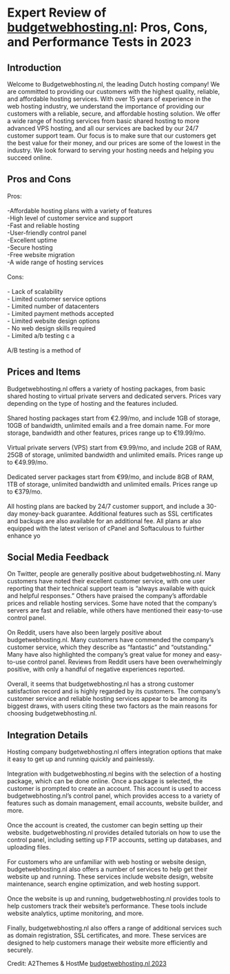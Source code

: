 <h1>Expert Review of <a href="https://a2themes.com/budgetwebhostingnl-reviews">budgetwebhosting.nl</a>: Pros, Cons, and Performance Tests in 2023</h1>
<h2>Introduction</h2>
Welcome to Budgetwebhosting.nl, the leading Dutch hosting company! We are committed to providing our customers with the highest quality, reliable, and affordable hosting services. With over 15 years of experience in the web hosting industry, we understand the importance of providing our customers with a reliable, secure, and affordable hosting solution. We offer a wide range of hosting services from basic shared hosting to more advanced VPS hosting, and all our services are backed by our 24/7 customer support team. Our focus is to make sure that our customers get the best value for their money, and our prices are some of the lowest in the industry. We look forward to serving your hosting needs and helping you succeed online.
<h2>Pros and Cons</h2>
Pros:<br><br>-Affordable hosting plans with a variety of features<br>-High level of customer service and support<br>-Fast and reliable hosting<br>-User-friendly control panel<br>-Excellent uptime<br>-Secure hosting<br>-Free website migration<br>-A wide range of hosting services<br><br>Cons:<br><br>- Lack of scalability<br>- Limited customer service options<br>- Limited number of datacenters<br>- Limited payment methods accepted<br>- Limited website design options<br>- No web design skills required<br>- Limited a/b testing c a<br><br>A/B testing is a method of
<h2>Prices and Items</h2>
Budgetwebhosting.nl offers a variety of hosting packages, from basic shared hosting to virtual private servers and dedicated servers. Prices vary depending on the type of hosting and the features included.<br><br>Shared hosting packages start from €2.99/mo, and include 1GB of storage, 10GB of bandwidth, unlimited emails and a free domain name. For more storage, bandwidth and other features, prices range up to €19.99/mo.<br><br>Virtual private servers (VPS) start from €9.99/mo, and include 2GB of RAM, 25GB of storage, unlimited bandwidth and unlimited emails. Prices range up to €49.99/mo.<br><br>Dedicated server packages start from €99/mo, and include 8GB of RAM, 1TB of storage, unlimited bandwidth and unlimited emails. Prices range up to €379/mo.<br><br>All hosting plans are backed by 24/7 customer support, and include a 30-day money-back guarantee. Additional features such as SSL certificates and backups are also available for an additional fee. All plans ar also equipped with the latest verison of cPanel and Softaculous to fuirther enhance yo
<h2>Social Media Feedback</h2>
On Twitter, people are generally positive about budgetwebhosting.nl. Many customers have noted their excellent customer service, with one user reporting that their technical support team is “always available with quick and helpful responses.” Others have praised the company’s affordable prices and reliable hosting services. Some have noted that the company’s servers are fast and reliable, while others have mentioned their easy-to-use control panel.<br><br>On Reddit, users have also been largely positive about budgetwebhosting.nl. Many customers have commended the company’s customer service, which they describe as “fantastic” and “outstanding.” Many have also highlighted the company’s great value for money and easy-to-use control panel. Reviews from Reddit users have been overwhelmingly positive, with only a handful of negative experiences reported.<br><br>Overall, it seems that budgetwebhosting.nl has a strong customer satisfaction record and is highly regarded by its customers. The company’s customer service and reliable hosting services appear to be among its biggest draws, with users citing these two factors as the main reasons for choosing budgetwebhosting.nl.
<h2>Integration Details</h2>
Hosting company budgetwebhosting.nl offers integration options that make it easy to get up and running quickly and painlessly.<br><br>Integration with budgetwebhosting.nl begins with the selection of a hosting package, which can be done online. Once a package is selected, the customer is prompted to create an account. This account is used to access budgetwebhosting.nl’s control panel, which provides access to a variety of features such as domain management, email accounts, website builder, and more.<br><br>Once the account is created, the customer can begin setting up their website. budgetwebhosting.nl provides detailed tutorials on how to use the control panel, including setting up FTP accounts, setting up databases, and uploading files.<br><br>For customers who are unfamiliar with web hosting or website design, budgetwebhosting.nl also offers a number of services to help get their website up and running. These services include website design, website maintenance, search engine optimization, and web hosting support.<br><br>Once the website is up and running, budgetwebhosting.nl provides tools to help customers track their website’s performance. These tools include website analytics, uptime monitoring, and more.<br><br>Finally, budgetwebhosting.nl also offers a range of additional services such as domain registration, SSL certificates, and more. These services are designed to help customers manage their website more efficiently and securely.
<p>Credit: A2Themes & HostMe <a href="https://a2themes.com/budgetwebhostingnl-reviews">budgetwebhosting.nl 2023</a></p>